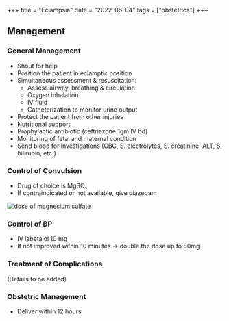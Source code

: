 +++
title = "Eclampsia"
date = "2022-06-04"
tags = ["obstetrics"]
+++

## Management

### General Management

- Shout for help
- Position the patient in eclamptic position
- Simultaneous assessment & resuscitation:
  - Assess airway, breathing & circulation
  - Oxygen inhalation
  - IV fluid
  - Catheterization to monitor urine output
- Protect the patient from other injuries
- Nutritional support
- Prophylactic antibiotic (ceftriaxone 1gm IV bd)
- Monitoring of fetal and maternal condition
- Send blood for investigations (CBC, S. electrolytes, S. creatinine, ALT, S. bilirubin, etc.)

### Control of Convulsion

- Drug of choice is MgSO₄
- If contraindicated or not available, give diazepam

![dose of magnesium sulfate](/medical/dose-of-magnesium-sulfate.png)

### Control of BP

- IV labetalol 10 mg
- If not improved within 10 minutes -> double the dose up to 80mg

### Treatment of Complications

(Details to be added)

### Obstetric Management

- Deliver within 12 hours
